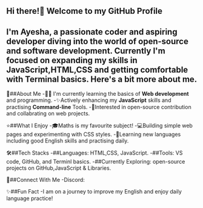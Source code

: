 ## Hi there!👋 Welcome to my GitHub Profile
I'm Ayesha, a passionate coder and aspiring developer diving into the world of open-source and software development. Currently I'm focused on expanding my skills in **JavaScript**,**HTML**,**CSS** and getting comfortable with Terminal basics.
Here's a bit more about me.
-----------------------------------------------------------------------------------------------------------------------------------------------------------------------------------------------------------------------
🚀##About Me
-👩‍🎓 I'm currently learning the basics of **Web development** and programming.
-✨Actively enhancing my **JavaScript** skills and practising **Command-line** Tools.
-🎯Interested in open-source contribution and collabrating on web projects.

⭐##What I Enjoy
-🎓Maths is my favourite subject!
-💻Building simple web pages and experimenting with CSS styles.
-📖Learning new languages including good English  skills and practising daily.

🛠##Tech Stacks
-##Languages: HTML,CSS, JavaScript.
-##Tools: VS code, GitHub, and Terminl basics.
-##Currently Exploring: open-source projects on GitHub,JavaScript & Libraries.

📱##Connect With Me
-Discord:

✨##Fun Fact
-I am on a journey to improve my English and enjoy daily language practice! 






